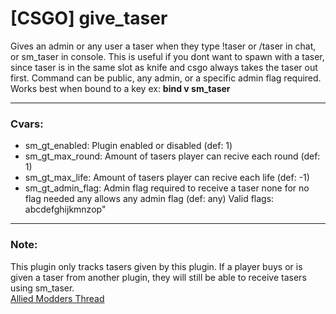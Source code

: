 # [CSGO] give_taser
Gives an admin or any user a taser when they type !taser or /taser in chat, or sm_taser in console. This is useful if you dont want to spawn with a taser, since taser is in the same slot as knife and csgo always takes the taser out first. Command can be public, any admin, or a specific admin flag required.   
Works best when bound to a key ex:  **bind v sm_taser**

---
### Cvars:  
* sm_gt_enabled: Plugin enabled or disabled (def: 1)
* sm_gt_max_round: Amount of tasers player can recive each round (def: 1)
* sm_gt_max_life: Amount of tasers player can recive each life (def: -1)
* sm_gt_admin_flag: Admin flag required to receive a taser none for no flag needed any allows any admin flag (def: any)
Valid flags: abcdefghijkmnzop"

---
### Note:
This plugin only tracks tasers given by this plugin. If a player buys or is given a taser from another plugin, they will still be able to receive tasers using sm_taser.  
[Allied Modders Thread](https://forums.alliedmods.net/showthread.php?t=286092 "Allied Modders Thread")